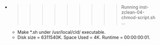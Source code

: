 * >>>>>>>>> Running inst-zclean-04-chmod-script.sh ...
  * Make *.sh under /usr/local/cld/ executable.
  * Disk size = 6311540K. Space Used = 4K. Runtime = 00:00:00:01.
